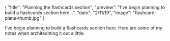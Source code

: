 {
  "title": "Planning the flashcards section",
  "preview": "I've begin planning to build a flashcards section here...",
  "date": "2/11/19",
  "image": "flashcard-plans-thumb.jpg"
}

I've begin planning to build a flashcards section here. Here are some of my notes when architechting it out a little.
